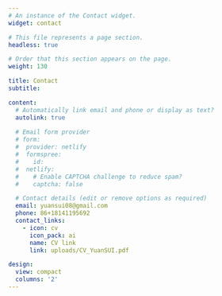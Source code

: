 ```yaml
---
# An instance of the Contact widget.
widget: contact

# This file represents a page section.
headless: true

# Order that this section appears on the page.
weight: 130

title: Contact
subtitle: 

content:
  # Automatically link email and phone or display as text?
  autolink: true
  
  # Email form provider
  # form:
  #  provider: netlify
  #  formspree:
  #    id:
  #  netlify:
  #    # Enable CAPTCHA challenge to reduce spam?
  #    captcha: false

  # Contact details (edit or remove options as required)
  email: yuansui08@gmail.com
  phone: 86+18141195692
  contact_links:
    - icon: cv
      icon_pack: ai
      name: CV link
      link: uploads/CV_YuanSUI.pdf

design:
  view: compact
  columns: '2'
---
```

